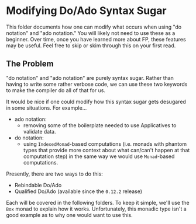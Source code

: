 # Modifying Do/Ado Syntax Sugar

This folder documents how one can modify what occurs when using "do notation" and "ado notation." You will likely not need to use these as a beginner. Over time, once you have learned more about FP, these features may be useful. Feel free to skip or skim through this on your first read.

## The Problem

"do notation" and "ado notation" are purely syntax sugar. Rather than having to write some rather verbose code, we can use these two keywords to make the compiler do all of that for us.

It would be nice if one could modify how this syntax sugar gets desugared in some situations. For example...
- ado notation:
    - removing some of the boilerplate needed to use Applicatives to validate data.
- do notation:
    - using `IndexedMonad`-based computations (i.e. monads with phantom types that provide more context about what can/can't happen at that computation step) in the same way we would use `Monad`-based computations.

Presently, there are two ways to do this:
- Rebindable Do/Ado
- Qualified Do/Ado (available since the `0.12.2` release)

Each will be covered in the following folders. To keep it simple, we'll use the `Box` monad to explain how it works. Unfortunately, this monadic type isn't a good example as to why one would want to use this.
